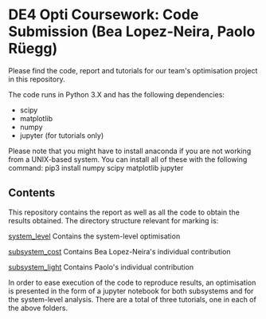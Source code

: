 DE4 Opti Coursework: Code Submission (Bea Lopez-Neira, Paolo Rüegg)
============

Please find the code, report and tutorials for our team's optimisation project in this repository.

The code runs in Python 3.X and has the following dependencies:

* scipy
* matplotlib
* numpy
* jupyter (for tutorials only)

Please note that you might have to install anaconda if you are not working from a UNIX-based system. You can install all of these with the following command: pip3 install numpy scipy matplotlib jupyter

Contents
----------

This repository contains the report as well as all the code to obtain the results obtained. The directory structure relevant for marking is:

[system_level](https://github.com/pa17/opti/tree/master/system_level)     Contains the system-level optimisation

[subsystem_cost](https://github.com/pa17/opti/tree/master/subsystem_cost)    Contains Bea Lopez-Neira's individual contribution

[subsystem_light](https://github.com/pa17/opti/tree/master/subsystem_light)   Contains Paolo's individual contribution

In order to ease execution of the code to reproduce results, an optimisation is presented in the form of a jupyter notebook for both subsystems and for the system-level analysis. There are a total of three tutorials, one in each of the above folders.
